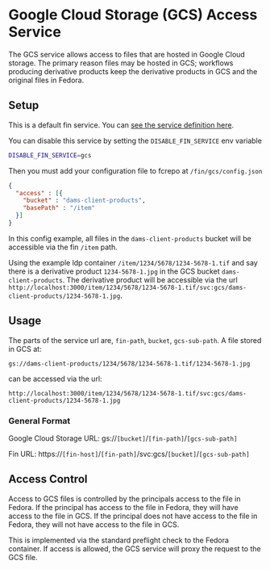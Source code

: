 # Google Cloud Storage (GCS) Access Service

The GCS service allows access to files that are hosted in Google Cloud storage.  The primary reason files may be hosted in GCS; workflows producing derivative products keep the derivative products in GCS and the original files in Fedora.

## Setup

This is a default fin service.  You can [see the service definition here](../../services/init/fcrepo/service/gcs.jsonld.json).

You can disable this service by setting the `DISABLE_FIN_SERVICE` env variable

```bash
DISABLE_FIN_SERVICE=gcs
```

Then you must add your configuration file to fcrepo at `/fin/gcs/config.json`

```json
{
  "access" : [{ 
    "bucket" : "dams-client-products",
    "basePath" : "/item"
  }]
}
```

In this config example, all files in the `dams-client-products` bucket will be accessible via the fin `/item` path.  

Using the example ldp container `/item/1234/5678/1234-5678-1.tif` and say there is a derivative product `1234-5678-1.jpg` in the GCS bucket `dams-client-products`.  The derivative product will be accessible via the url `http://localhost:3000/item/1234/5678/1234-5678-1.tif/svc:gcs/dams-client-products/1234-5678-1.jpg`.

## Usage

The parts of the service url are, `fin-path`, `bucket`, `gcs-sub-path`.  A file stored in GCS at:

`gs://dams-client-products/1234/5678/1234-5678-1.tif/1234-5678-1.jpg`

can be accessed via the url:

`http://localhost:3000/item/1234/5678/1234-5678-1.tif/svc:gcs/dams-client-products/1234-5678-1.jpg`


### General Format

Google Cloud Storage URL:
gs://`[bucket]`/`[fin-path]`/`[gcs-sub-path]`

Fin URL:
https://`[fin-host]`/`[fin-path]`/svc:gcs/`[bucket]`/`[gcs-sub-path]`


## Access Control

Access to GCS files is controlled by the principals access to the file in Fedora.  If the principal has access to the file in Fedora, they will have access to the file in GCS.  If the principal does not have access to the file in Fedora, they will not have access to the file in GCS.

This is implemented via the standard preflight check to the Fedora container.  If access is allowed, the GCS service will proxy the request to the GCS file.
